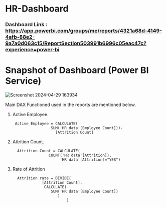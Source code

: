 # HR-Dashboard

### Dashboard Link : https://app.powerbi.com/groups/me/reports/4321a68d-4149-4afb-88e2-9a7a0d063c15/ReportSection503991b6996c05eac47c?experience=power-bi



# Snapshot of Dashboard (Power BI Service)                                                               
 ![Screenshot 2024-04-29 163934](https://github.com/Smita-opp/Test/assets/159506053/1a925693-98e3-4ce3-9241-b3b5dbe7f5e5)





Main DAX Functioned used in the reports are mentioned below.

1. Active Employee.

        Active Employee = CALCULATE(
                        SUM('HR data'[Employee Count]))-
                          [Attrition Count] 


2. Attrition Count.

         Attrition Count = CALCULATE(
                       COUNT('HR data'[Attrition]),
                            'HR data'[Attrition]="YES")

3. Rate of Attrition
         
         Attrition rate = DIVIDE(
                    [Attrition Count],
                     CALCULATE(
                        SUM('HR data'[Employee Count])
                           )
                               )
